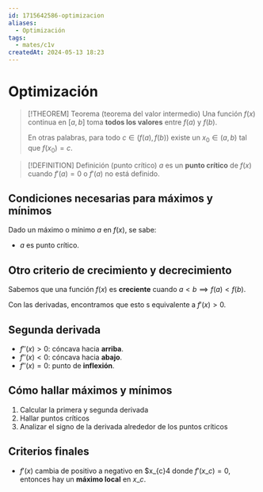 ```yaml
---
id: 1715642586-optimizacion
aliases:
  - Optimización
tags:
  - mates/c1v
createdAt: 2024-05-13 18:23
---
```


# Optimización

> [!THEOREM] Teorema (teorema del valor intermedio)
> Una función $f(x)$ continua en $[a, b]$ toma **todos los valores** entre $f(a)$ y $f(b)$.
> 
> En otras palabras, para todo $c \in (f(a), f(b))$ existe un $x_{0} \in (a, b)$ tal que $f(x_{0}) = c$.

> [!DEFINITION] Definición (punto crítico)
> $a$ es un **punto crítico** de $f(x)$ cuando $f'(a) = 0$ o $f'(a)$ no está definido.

## Condiciones necesarias para máximos y mínimos

Dado un máximo o mínimo $a$ en $f(x)$, se sabe:

- $a$ es punto crítico.

## Otro criterio de crecimiento y decrecimiento

Sabemos que una función $f(x)$ es **creciente** cuando $a < b \implies f(a) < f(b)$.

Con las derivadas, encontramos que esto s equivalente a $f'(x) > 0$.

## Segunda derivada

- $f''(x) > 0$: cóncava hacia **arriba**.
- $f''(x) < 0$: cóncava hacia **abajo**.
- $f''(x) = 0$: punto de **inflexión**.

## Cómo hallar máximos y mínimos

1. Calcular la primera y segunda derivada
2. Hallar puntos críticos
3. Analizar el signo de la derivada alrededor de los puntos críticos

## Criterios finales

- $f'(x)$ cambia de positivo a negativo en $x_{c}4 donde $f'(x\_{c}) = 0$, entonces hay un **máximo local** en $x\_{c}$.
